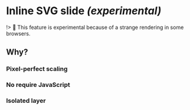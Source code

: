 # Inline SVG slide _(experimental)_

!> :triangular_ruler: This feature is experimental because of a strange rendering in some browsers.

## Why?

### Pixel-perfect scaling

### No require JavaScript

### Isolated layer
